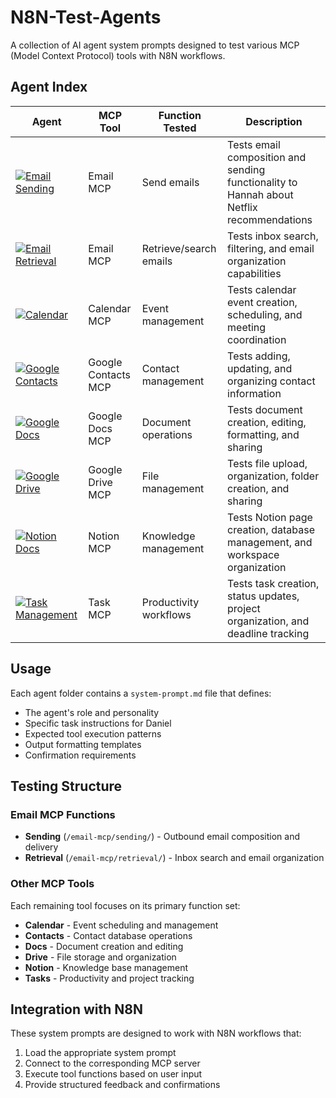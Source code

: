 # N8N-Test-Agents

A collection of AI agent system prompts designed to test various MCP (Model Context Protocol) tools with N8N workflows.

## Agent Index

| Agent | MCP Tool | Function Tested | Description |
|-------|----------|----------------|-------------|
| [![Email Sending](https://img.shields.io/badge/Email-Sending-blue?style=flat-square)](./email-mcp/sending/system-prompt.md) | Email MCP | Send emails | Tests email composition and sending functionality to Hannah about Netflix recommendations |
| [![Email Retrieval](https://img.shields.io/badge/Email-Retrieval-lightblue?style=flat-square)](./email-mcp/retrieval/system-prompt.md) | Email MCP | Retrieve/search emails | Tests inbox search, filtering, and email organization capabilities |
| [![Calendar](https://img.shields.io/badge/Calendar-Management-green?style=flat-square)](./calendar-mcp/system-prompt.md) | Calendar MCP | Event management | Tests calendar event creation, scheduling, and meeting coordination |
| [![Google Contacts](https://img.shields.io/badge/Google-Contacts-orange?style=flat-square)](./google-contact-mcp/system-prompt.md) | Google Contacts MCP | Contact management | Tests adding, updating, and organizing contact information |
| [![Google Docs](https://img.shields.io/badge/Google-Docs-red?style=flat-square)](./google-doc-mcp/system-prompt.md) | Google Docs MCP | Document operations | Tests document creation, editing, formatting, and sharing |
| [![Google Drive](https://img.shields.io/badge/Google-Drive-yellow?style=flat-square)](./google-drive-mcp/system-prompt.md) | Google Drive MCP | File management | Tests file upload, organization, folder creation, and sharing |
| [![Notion Docs](https://img.shields.io/badge/Notion-Docs-black?style=flat-square)](./notion-doc-mcp/system-prompt.md) | Notion MCP | Knowledge management | Tests Notion page creation, database management, and workspace organization |
| [![Task Management](https://img.shields.io/badge/Task-Management-purple?style=flat-square)](./task-mcp/system-prompt.md) | Task MCP | Productivity workflows | Tests task creation, status updates, project organization, and deadline tracking |

## Usage

Each agent folder contains a `system-prompt.md` file that defines:
- The agent's role and personality
- Specific task instructions for Daniel
- Expected tool execution patterns
- Output formatting templates
- Confirmation requirements

## Testing Structure

### Email MCP Functions
- **Sending** (`/email-mcp/sending/`) - Outbound email composition and delivery
- **Retrieval** (`/email-mcp/retrieval/`) - Inbox search and email organization

### Other MCP Tools
Each remaining tool focuses on its primary function set:
- **Calendar** - Event scheduling and management
- **Contacts** - Contact database operations
- **Docs** - Document creation and editing
- **Drive** - File storage and organization
- **Notion** - Knowledge base management
- **Tasks** - Productivity and project tracking

## Integration with N8N

These system prompts are designed to work with N8N workflows that:
1. Load the appropriate system prompt
2. Connect to the corresponding MCP server
3. Execute tool functions based on user input
4. Provide structured feedback and confirmations
